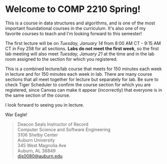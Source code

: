 # Welcome to COMP 2210 Spring!

This is a course in data structures and algorithms, and is one of the most
important foundational courses in the curriculum. It's also one of my favorite
courses to teach and I'm looking forward to this semester!  

The first lecture will be on *Tuesday, January 14* from 8:00 AM CT - 9:15 AM CT
in Foy 258 for all sections. **Labs do not meet the first week**, so the first
lab meeting will also meet *Tuesday, January 21* at the time and in the lab 
room assigned to the section for which you registered.

This is a combined lecture/lab course that meets for 150 minutes each week in
lecture and for 150 minutes each week in lab. There are many course sections that
all meet together for lecture but separately for lab. Be sure to check Tiger
Scheduler to confirm the course section for which you are registered, since
Canvas can make it appear (incorrectly) that everyone is in the same section of
the course.

I look forward to seeing you in lecture.

War Eagle!

> Deacon Seals
> Instructor of Record  
> Computer Science and Software Engineering  
> 3106 Shelby Center  
> Auburn University  
> 345 West Magnolia Ave  
> Auburn, AL 36849  
> djs0080@auburn.edu  

